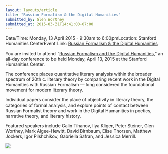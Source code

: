 ```yaml
---
layout: layouts/article
title: "Russian Formalism & the Digital Humanities"
submitted_by: Glen Worthey
submitted_at: 2015-03-31T14:41:00-07:00
---
```



Date/Time: Monday, 13 April 2015 - 9:30am to 6:00pmLocation: Stanford Humanities CenterEvent Link: [Russian Formalism & the Digital Humanities](https://digitalhumanities.stanford.edu/russian-formalism-digital-humanities) 

You are invited to attend “[Russian Formalism and the Digital Humanities](/russian-formalism-digital-humanities),” an all-day conference to be held Monday, April 13, 2015 at the Stanford Humanities Center.


The conference places quantitative literary analysis within the broader spectrum of 20th c. literary theory by comparing recent work in the Digital Humanities with Russian Formalism — long considered the foundational movement for modern literary theory.


Individual papers consider the place of objectivity in literary theory, the categories of formal analysis, and explore points of contact between Russian Formalist theory and work in the Digital Humanities in poetics, narrative theory, and literary history.


Featured speakers include Galin Tihanov, Ilya Kliger, Peter Steiner, Glen Worthey, Mark Algee-Hewitt, David Birnbaum, Elise Thorsen, Matthew Jockers, Igor Pilshchikov, Gabriella Safran, and Jessica Merrill.


 

![](https://digitalhumanities.stanford.edu/sites/g/files/sbiybj8071/f/events/Russian-Formalism-final-1-screen.png) 


